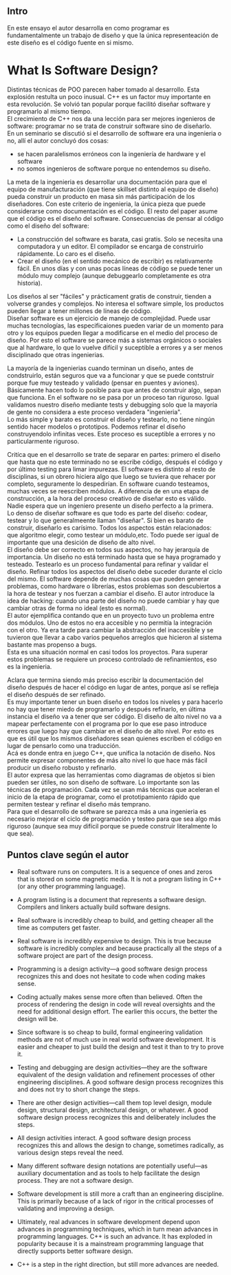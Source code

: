 ## Intro

En este ensayo el autor desarrolla en como programar es fundamentalmente un trabajo de diseño y que la única representeación de este diseño es el código fuente en si mismo.

# What Is Software Design?

Distintas técnicas de POO parecen haber tomado al desarrollo. Esta explosión restulta un poco inusual. C++ es un factor muy importante en esta revolución. Se volvió tan popular porque facilitó diseñar software y programarlo al mismo tiempo.  
El crecimiento de C++ nos da una lección para ser mejores ingenieros de software: programar no se trata de construir software sino de diseñarlo.  
En un seminario se discutió si el desarrollo de software era una ingenieria o no, allí el autor concluyó dos cosas:

- se hacen paralelismos erróneos con la ingeniería de hardware y el software
- no somos ingenieros de software porque no entendemos su diseño.

La meta de la ingenieria es desarrollar una documentación para que el equipo de manufacturación (que tiene skillset distinto al equipo de diseño) pueda construir un producto en masa sin más participación de los diseñadores. Con este criterio de ingenieria, la única pieza que puede considerarse como documentación es el código. El resto del paper asume que el código es el diseño del software.
Consecuencias de pensar al código como el diseño del software:

- La construcción del software es barata, casi gratis. Solo se necesita una computadora y un editor. El compilador se encarga de construirlo rápidamente. Lo caro es el diseño.
- Crear el diseño (en el sentido mecánico de escribir) es relativamente fácil. En unos días y con unas pocas líneas de código se puede tener un módulo muy complejo (aunque debuggearlo completamente es otra historia).

Los diseños al ser "fáciles" y prácticament gratis de construir, tienden a volverse grandes y complejos. No interesa el software simple, los productos pueden llegar a tener millones de líneas de código.  
Diseñar software es un ejercicio de manejo de complejidad. Puede usar muchas tecnologías, las especificaiones pueden variar de un momento para otro y los equipos pueden llegar a modificarse en el medio del proceso de diseño. Por esto el software se parece más a sistemas orgánicos o sociales que al hardware, lo que lo vuelve difícil y suceptible a errores y a ser menos disciplinado que otras ingenierias.

La mayoría de la ingenierias cuando terminan un diseño, antes de condstruirlo, están seguros que va a funcionar y que se puede contstruir porque fue muy testeado y validado (pensar en puentes y aviones). Básicamente hacen todo lo posible para que antes de construir algo, sepan que funciona. En el software no se pasa por un proceso tan riguroso. Igual validamos nuestro diseño mediante tests y debugging solo que la mayoría de gente no considera a este proceso verdadera "ingenieria".  
Lo más simple y barato es construir el diseño y testearlo, no tiene ningún sentido hacer modelos o prototipos. Podemos refinar el diseño construyendolo infinitas veces. Este proceso es suceptible a errores y no particularmente riguroso.

Critíca que en el desarrollo se trate de separar en partes: primero el diseño que hasta que no este terminado no se escribe código, después el código y por último testing para limar impurezas. El software es distinto al resto de disciplinas, si un obrero hiciera algo que luego se tuviera que rehacer por completo, seguramente lo despedirían. En software cuando testeamos, muchas veces se reescriben módulos. A diferencia de en una etapa de construcción, a la hora del proceso creativo de diseñar esto es válido. Nadie espera que un ingeniero presente un diseño perfecto a la primera.  
Lo denso de diseñar software es que todo es parte del diseño: codear, testear y lo que generalmeente llaman "diseñar". Si bien es barato de construir, diseñarlo es carísimo. Todos los aspectos están relacionados: que algoritmo elegir, como testear un módulo,etc. Todo puede ser igual de importante que una desición de diseño de alto nivel.  
El diseño debe ser correcto en todos sus aspectos, no hay jerarquía de importancia. Un diseño no está terminado hasta que se haya programado y testeado. Testearlo es un proceso fundamental para refinar y validar el diseño. Refinar todos los aspectos del diseño debe suceder durante el ciclo del mismo. El software depende de muchas cosas que pueden generar problemas, como hardware o librerías, estos problemas son descubiertos a la hora de testear y nos fuerzan a cambiar el diseño. El autor introduce la idea de hacking: cuando una parte del diseño no puede cambiar y hay que cambiar otras de forma no ideal (esto es normal).  
El autor ejemplifica contando que en un proyecto tuvo un problema entre dos módulos. Uno de estos no era accesible y no permitía la integración con el otro. Ya era tarde para cambiar la abstracción del inaccesible y se tuvieron que llevar a cabo varios pequeños arreglos que hicieron al sistema bastante mas propenso a bugs.  
Esta es una situación normal en casi todos los proyectos. Para superar estos problemas se requiere un proceso controlado de refinamientos, eso es la ingenieria.

Aclara que termina siendo más preciso escribir la documentación del diseño después de hacer el código en lugar de antes, porque así se refleja el diseño después de ser refinado.  
Es muy importante tener un buen diseño en todos los niveles y para hacerlo no hay que tener miedo de programarlo y después refinarlo, en última instancia el diseño va a tener que ser código. El diseño de alto nivel no va a mapear perfectamente con el programa por lo que ese paso introduce errores que luego hay que cambiar en el diseño de alto nivel. Por esto es que es útil que los mismos diseñadores sean quienes escriben el código en lugar de pensarlo como una traducción.  
Acá es donde entra en juego C++, que unifica la notación de diseño. Nos permite expresar componentes de más alto nivel lo que hace más fácil producir un diseño robusto y refinarlo.  
El autor expresa que las herramientas como diagramas de objetos si bien pueden ser útiles, no son diseño de software. Lo importante son las técnicas de programación. Cada vez se usan más técnicas que aceleran el inicio de la etapa de programar, como el prototipamiento rápido que permiten testear y refinar el diseño más temprano.  
Para que el desarrollo de software se parezca más a una ingenieria es necesario mejorar el ciclo de programación y testeo para que sea algo más riguroso (aunque sea muy difícil porque se puede construir literalmente lo que sea).

## Puntos clave según el autor

- Real software runs on computers. It is a sequence of ones and zeros that is stored on
  some magnetic media. It is not a program listing in C++ (or any other programming
  language).
- A program listing is a document that represents a software design. Compilers and
  linkers actually build software designs.
- Real software is incredibly cheap to build, and getting cheaper all the time as
  computers get faster.
- Real software is incredibly expensive to design. This is true because software is
  incredibly complex and because practically all the steps of a software project are
  part of the design process.
- Programming is a design activity—a good software design process recognizes this
  and does not hesitate to code when coding makes sense.
- Coding actually makes sense more often than believed. Often the process of
  rendering the design in code will reveal oversights and the need for additional
  design effort. The earlier this occurs, the better the design will be.

- Since software is so cheap to build, formal engineering validation methods are not
  of much use in real world software development. It is easier and cheaper to just
  build the design and test it than to try to prove it.

- Testing and debugging are design activities—they are the software equivalent of the
  design validation and refinement processes of other engineering disciplines. A good
  software design process recognizes this and does not try to short change the steps.
- There are other design activities—call them top level design, module design,
  structural design, architectural design, or whatever. A good software design process
  recognizes this and deliberately includes the steps.
- All design activities interact. A good software design process recognizes this and
  allows the design to change, sometimes radically, as various design steps reveal the
  need.
- Many different software design notations are potentially useful—as auxiliary
  documentation and as tools to help facilitate the design process. They are not a
  software design.
- Software development is still more a craft than an engineering discipline. This is
  primarily because of a lack of rigor in the critical processes of validating and
  improving a design.
- Ultimately, real advances in software development depend upon advances in
  programming techniques, which in turn mean advances in programming languages.
  C++ is such an advance. It has exploded in popularity because it is a mainstream
  programming language that directly supports better software design.
- C++ is a step in the right direction, but still more advances are needed.

